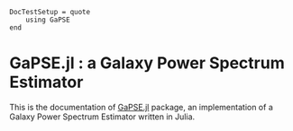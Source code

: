 ```@meta
DocTestSetup = quote
    using GaPSE
end
```
# GaPSE.jl : a Galaxy Power Spectrum Estimator


This is the documentation of [GaPSE.jl](https://github.com/cosmofico97GaPSE) package, an implementation of a Galaxy Power Spectrum Estimator written in Julia.

